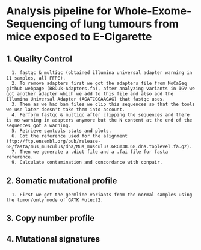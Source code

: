 # Analysis pipeline for Whole-Exome-Sequencing of lung tumours from mice exposed to E-Cigarette

## 1. Quality Control
      1. fastqc & multiqc (obtained illumina universal adapter warning in 11 samples, all FFPE).
      2. To remove adapters first we got the adapters file from MoCaSeq github webpage (BBDuk-Adapters.fa), after analyzing variants in IGV we got another adapter which we add to this file and also add the Illumina Universal Adapter (AGATCGGAAGAG) that fastqc uses.
      3. Then as we had bam files we clip this sequences so that the tools we use later doesn't take them into account.
      4. Perform fastqc & multiqc after clipping the sequences and there is no warning in adapters anymore but the N content at the end of the sequences got a warning.
      5. Retrieve samtools stats and plots.
      6. Got the reference used for the alignment (ftp://ftp.ensembl.org/pub/release-68/fasta/mus_musculus/dna/Mus_musculus.GRCm38.68.dna.toplevel.fa.gz).
      7. Then we generate a .dict file and a .fai file for fasta reference.
      9. Calculate contamination and concordance with conpair.

## 2. Somatic mutational profile
      1. First we get the germline variants from the normal samples using the tumor/only mode of GATK Mutect2.

## 3. Copy number profile

## 4. Mutational signatures
